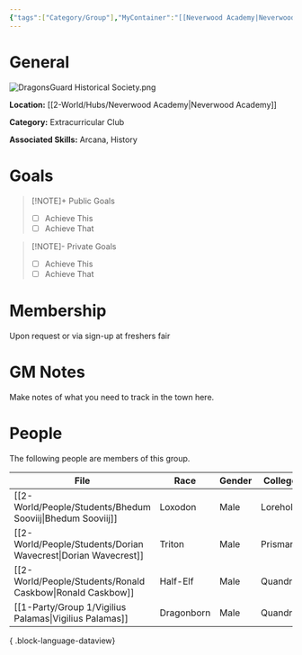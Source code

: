 ```yaml
---
{"tags":["Category/Group"],"MyContainer":"[[Neverwood Academy|Neverwood Academy]]","MyCategory":"Extracurricular Club","image":"DragonsGuard Historical Society.png","obsidianUIMode":"preview","leaders":null,"staff":null,"members":null,"initiates":null,"primary_contact":null,"Skill1":"Arcana","Skill2":"History","dg-publish":true,"dg-path":"World/Groups/Extracurricular Club/Dragonsguard Historical Society.md","permalink":"/world/groups/extracurricular-club/dragonsguard-historical-society/","dgPassFrontmatter":true,"updated":"2025-09-29T12:37:20.000+01:00"}
---
```



# General

![DragonsGuard Historical Society.png](/img/user/z_Assets/Extracurriculars/DragonsGuard%20Historical%20Society.png)

**Location:** [[2-World/Hubs/Neverwood Academy\|Neverwood Academy]]

**Category:** Extracurricular Club

**Associated Skills:** Arcana, History

# Goals

> [!NOTE]+ Public Goals
> - [ ] Achieve This
> - [ ] Achieve That

> [!NOTE]- Private Goals
> - [ ] Achieve This
> - [ ] Achieve That

# Membership
Upon request or via sign-up at freshers fair

# GM Notes

Make notes of what you need to track in the town here. 


# People

The following people are members of this group.  


| File                                                              | Race       | Gender | College  |
| ----------------------------------------------------------------- | ---------- | ------ | -------- |
| [[2-World/People/Students/Bhedum Sooviij\|Bhedum Sooviij]]     | Loxodon    | Male   | Lorehold |
| [[2-World/People/Students/Dorian Wavecrest\|Dorian Wavecrest]] | Triton     | Male   | Prismari |
| [[2-World/People/Students/Ronald Caskbow\|Ronald Caskbow]]     | Half-Elf   | Male   | Quandrix |
| [[1-Party/Group 1/Vigilius Palamas\|Vigilius Palamas]]         | Dragonborn | Male   | Quandrix |

{ .block-language-dataview}
